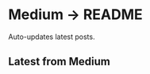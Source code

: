 # Medium → README

Auto-updates latest posts.

## Latest from Medium
<!-- MEDIUM:START -->
<!-- MEDIUM:END -->
